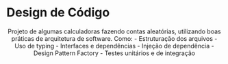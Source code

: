 # Design de Código

<p align="center">
Projeto de algumas calculadoras fazendo contas aleatórias, utilizando boas práticas de arquitetura de software. Como:
- Estruturação dos arquivos
- Uso de typing
- Interfaces e dependências
- Injeção de dependência
- Design Pattern Factory
- Testes unitários e de integração
</p>